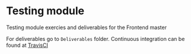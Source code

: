 # Testing module

Testing module exercies and deliverables for the Frontend master

For deliverables go to `Deliverables` folder. Continuous integration can be found at [TravisCI](https://travis-ci.com/jacxon4/testing-exercises)